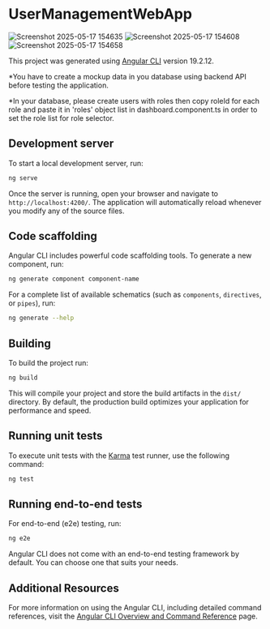 # UserManagementWebApp
![Screenshot 2025-05-17 154635](https://github.com/user-attachments/assets/7ee5a242-7fa2-4298-8b68-2ddb19062517)
![Screenshot 2025-05-17 154608](https://github.com/user-attachments/assets/e4d558cd-a251-4591-96a1-0d1ffa6847e6)
![Screenshot 2025-05-17 154658](https://github.com/user-attachments/assets/d5e3e9fb-7f20-46e2-bc79-80ac06c6714f)

This project was generated using [Angular CLI](https://github.com/angular/angular-cli) version 19.2.12.

*You have to create a mockup data in you database using backend API before testing the application.

*In your database, please create users with roles then copy roleId for each role and paste it in 'roles' object list in dashboard.component.ts in order to set the role list for role selector.

## Development server

To start a local development server, run:

```bash
ng serve
```

Once the server is running, open your browser and navigate to `http://localhost:4200/`. The application will automatically reload whenever you modify any of the source files.

## Code scaffolding

Angular CLI includes powerful code scaffolding tools. To generate a new component, run:

```bash
ng generate component component-name
```

For a complete list of available schematics (such as `components`, `directives`, or `pipes`), run:

```bash
ng generate --help
```

## Building

To build the project run:

```bash
ng build
```

This will compile your project and store the build artifacts in the `dist/` directory. By default, the production build optimizes your application for performance and speed.

## Running unit tests

To execute unit tests with the [Karma](https://karma-runner.github.io) test runner, use the following command:

```bash
ng test
```

## Running end-to-end tests

For end-to-end (e2e) testing, run:

```bash
ng e2e
```

Angular CLI does not come with an end-to-end testing framework by default. You can choose one that suits your needs.

## Additional Resources

For more information on using the Angular CLI, including detailed command references, visit the [Angular CLI Overview and Command Reference](https://angular.dev/tools/cli) page.
